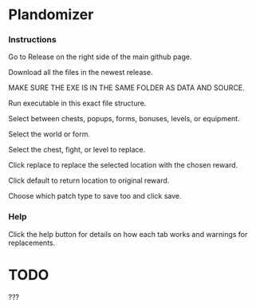 # Plandomizer

### Instructions

Go to Release on the right side of the main github page.

Download all the files in the newest release.

MAKE SURE THE EXE IS IN THE SAME FOLDER AS DATA AND SOURCE.

Run executable in this exact file structure.

Select between chests, popups, forms, bonuses, levels, or equipment.

Select the world or form.

Select the chest, fight, or level to replace.

Click replace to replace the selected location with the chosen reward.

Click default to return location to original reward.

Choose which patch type to save too and click save.
### Help

Click the help button for details on how each tab works and warnings for replacements.

# TODO

???

